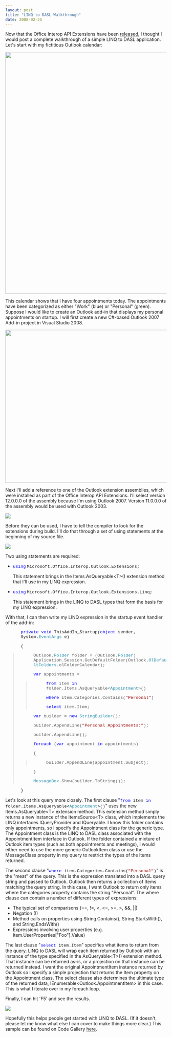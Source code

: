 ```yaml
---
layout: post
title: "LINQ to DASL Walkthrough"
date: 2008-02-25
---
```

<P>Now that the Office Interop API Extensions have been <A href="{% post_url 2008-02-21-office-interop-api-extensions-now-available %}">released</A>, I thought I would post a complete walkthrough of a simple LINQ to DASL application. Let's start with my fictitious Outlook calendar: </P>
<P mce_keep="true"><IMG style="WIDTH: 725px; HEIGHT: 756px" height=756 src="/assets/posts/AppointmentsView.JPG" width=725></P>
<P>This calendar shows that I have four appointments today. The appointments have been categorized as either "Work" (blue) or "Personal" (green). Suppose I would like to create an Outlook add-in that displays my personal appointments on startup. I will first create a new C#-based Outlook 2007 Add-in project in Visual Studio 2008. </P>
<P mce_keep="true"><IMG style="WIDTH: 697px; HEIGHT: 478px" height=478 src="/assets/posts/NewProject.JPG" width=697></P>
<P>Next I'll add a reference to one of the Outlook extension assemblies, which were installed as part of the Office Interop API Extensions. I'll select version 12.0.0.0 of the assembly because I'm using Outlook 2007. Version 11.0.0.0 of the assembly would be used with Outlook 2003. </P>
<P mce_keep="true"><IMG src="/assets/posts/AddReference.JPG"></P>
<P>Before they can be used, I have to tell the compiler to look for the extensions during build. I'll do that through a set of using statements at the beginning of my source file. </P>
<P mce_keep="true"><IMG src="/assets/posts/AddUsingStatements.JPG"></P>
<P>Two using statements are required: </P>
<UL>
<LI>
<DIV><SPAN style="FONT-SIZE: 10pt; COLOR: blue; FONT-FAMILY: Courier New">using</SPAN><SPAN style="FONT-FAMILY: Consolas"> </SPAN><SPAN style="FONT-SIZE: 10pt; FONT-FAMILY: Courier New">Microsoft.Office.Interop.Outlook.Extensions;</SPAN><SPAN style="FONT-FAMILY: Consolas"> </SPAN></DIV>
<P>This statement brings in the Items.AsQueryable&lt;T&gt;() extension method that I'll use in my LINQ expression. </P></LI>
<LI>
<DIV><SPAN style="FONT-SIZE: 10pt; COLOR: blue; FONT-FAMILY: Courier New">using</SPAN><SPAN style="FONT-FAMILY: Consolas"> </SPAN><SPAN style="FONT-SIZE: 10pt; FONT-FAMILY: Courier New">Microsoft.Office.Interop.Outlook.Extensions.Linq;</SPAN><SPAN style="FONT-FAMILY: Consolas"> </SPAN></DIV>
<P>This statement brings in the LINQ to DASL types that form the basis for my LINQ expression. </P></LI></UL>
<P>With that, I can then write my LINQ expression in the startup event handler of the add-in: </P>
<P style="MARGIN-LEFT: 36pt"><SPAN style="FONT-SIZE: 10pt; FONT-FAMILY: Courier New"><SPAN style="COLOR: blue">private</SPAN> <SPAN style="COLOR: blue">void</SPAN> ThisAddIn_Startup(<SPAN style="COLOR: blue">object</SPAN> sender, System.<SPAN style="COLOR: #2b91af">EventArgs</SPAN> e) </SPAN></P>
<P style="MARGIN-LEFT: 36pt"><SPAN style="FONT-SIZE: 10pt; FONT-FAMILY: Courier New">{ </SPAN></P>
<BLOCKQUOTE>
<P style="MARGIN-LEFT: 36pt"><SPAN style="FONT-SIZE: 10pt; FONT-FAMILY: Courier New">Outlook.<SPAN style="COLOR: #2b91af">Folder</SPAN> folder = (Outlook.<SPAN style="COLOR: #2b91af">Folder</SPAN>) Application.Session.GetDefaultFolder(Outlook.<SPAN style="COLOR: #2b91af">OlDefaultFolders</SPAN>.olFolderCalendar); </SPAN></P>
<P style="MARGIN-LEFT: 36pt"><SPAN style="FONT-SIZE: 10pt; FONT-FAMILY: Courier New"><SPAN style="COLOR: blue">var</SPAN> appointments = </SPAN></P>
<BLOCKQUOTE>
<P style="MARGIN-LEFT: 36pt"><SPAN style="FONT-SIZE: 10pt; FONT-FAMILY: Courier New"><SPAN style="COLOR: blue">from</SPAN> item <SPAN style="COLOR: blue">in</SPAN> folder.Items.AsQueryable&lt;<SPAN style="COLOR: #2b91af">Appointment</SPAN>&gt;() </SPAN></P>
<P style="MARGIN-LEFT: 36pt"><SPAN style="FONT-SIZE: 10pt; FONT-FAMILY: Courier New"><SPAN style="COLOR: blue">where</SPAN> item.Categories.Contains(<SPAN style="COLOR: #a31515">"Personal"</SPAN>) </SPAN></P>
<P style="MARGIN-LEFT: 36pt"><SPAN style="FONT-SIZE: 10pt; FONT-FAMILY: Courier New"><SPAN style="COLOR: blue">select</SPAN> item.Item; </SPAN></P></BLOCKQUOTE>
<P style="MARGIN-LEFT: 36pt"><SPAN style="FONT-SIZE: 10pt; FONT-FAMILY: Courier New"><SPAN style="COLOR: blue">var</SPAN> builder = <SPAN style="COLOR: blue">new</SPAN> <SPAN style="COLOR: #2b91af">StringBuilder</SPAN>(); </SPAN></P>
<P style="MARGIN-LEFT: 36pt"><SPAN style="FONT-SIZE: 10pt; FONT-FAMILY: Courier New">builder.AppendLine(<SPAN style="COLOR: #a31515">"Personal Appointments:"</SPAN>); </SPAN></P>
<P style="MARGIN-LEFT: 36pt"><SPAN style="FONT-SIZE: 10pt; FONT-FAMILY: Courier New">builder.AppendLine(); </SPAN></P>
<P style="MARGIN-LEFT: 36pt"><SPAN style="FONT-SIZE: 10pt; FONT-FAMILY: Courier New"><SPAN style="COLOR: blue">foreach</SPAN> (<SPAN style="COLOR: blue">var</SPAN> appointment <SPAN style="COLOR: blue">in</SPAN> appointments) </SPAN></P>
<P style="MARGIN-LEFT: 36pt"><SPAN style="FONT-SIZE: 10pt; FONT-FAMILY: Courier New">{ </SPAN></P>
<BLOCKQUOTE>
<P style="MARGIN-LEFT: 36pt"><SPAN style="FONT-SIZE: 10pt; FONT-FAMILY: Courier New">builder.AppendLine(appointment.Subject); </SPAN></P></BLOCKQUOTE>
<P style="MARGIN-LEFT: 36pt"><SPAN style="FONT-SIZE: 10pt; FONT-FAMILY: Courier New">} </SPAN></P>
<P style="MARGIN-LEFT: 36pt"><SPAN style="FONT-SIZE: 10pt; FONT-FAMILY: Courier New"><SPAN style="COLOR: #2b91af">MessageBox</SPAN>.Show(builder.ToString()); </SPAN></P></BLOCKQUOTE>
<P style="MARGIN-LEFT: 36pt"><SPAN style="FONT-SIZE: 10pt; FONT-FAMILY: Courier New">} </SPAN></P>
<P>Let's look at this query more closely. The first clause "<SPAN style="FONT-SIZE: 10pt; FONT-FAMILY: Courier New"><SPAN style="COLOR: blue">from</SPAN> item <SPAN style="COLOR: blue">in</SPAN> folder.Items.AsQueryable&lt;<SPAN style="COLOR: #2b91af">Appointment</SPAN>&gt;()</SPAN>" uses the new Items.AsQueryable&lt;T&gt; extension method. This extension method simply returns a new instance of the ItemsSource&lt;T&gt; class, which implements the LINQ interfaces IQueryProvider and IQueryable. I know this folder contains only appointments, so I specify the Appointment class for the generic type. The Appointment class is the LINQ to DASL class associated with the AppointmentItem interface in Outlook. If the folder contained a mixture of Outlook item types (such as both appointments and meetings), I would either need to use the more generic OutlookItem class or use the MessageClass property in my query to restrict the types of the items returned. </P>
<P>The second clause "<SPAN style="FONT-SIZE: 10pt; FONT-FAMILY: Courier New"><SPAN style="COLOR: blue">where</SPAN> item.Categories.Contains(<SPAN style="COLOR: #a31515">"Personal"</SPAN>)</SPAN>" is the "meat" of the query. This is the expression translated into a DASL query string and passed to Outlook. Outlook then returns a collection of Items matching the query string. In this case, I want Outlook to return only items where the categories property contains the string "Personal". The where clause can contain a number of different types of expressions: </P>
<UL>
<LI>The typical set of comparisons (==, !=, &lt;, &lt;=, &gt;=, &gt;, &amp;&amp;, ||) </LI>
<LI>Negation (!) </LI>
<LI>Method calls on properties using String.Contains(), String.StartsWith(), and String.EndsWith() </LI>
<LI>Expressions involving user properties (e.g. item.UserProperties["Foo"].Value) </LI></UL>
<P>The last clause "<SPAN style="FONT-SIZE: 10pt; FONT-FAMILY: Courier New"><SPAN style="COLOR: blue">select</SPAN> item.Item</SPAN>" specifies what items to return from the query. LINQ to DASL will wrap each item returned by Outlook with an instance of the type specified in the AsQueryable&lt;T&gt;() extension method. That instance can be returned as-is, or a projection on that instance can be returned instead. I want the original AppointmentItem instance returned by Outlook so I specify a simple projection that returns the Item property on the Appointment class. The select clause also determines the ultimate type of the returned data, IEnumerable&lt;Outlook.AppointmentItem&gt; in this case. This is what I iterate over in my foreach loop. </P>
<P>Finally, I can hit 'F5' and see the results. </P>
<P mce_keep="true"><IMG src="/assets/posts/Output.JPG"></P>
<P>Hopefully this helps people get started with LINQ to DASL. (If it doesn't, please let me know what else I can cover to make things more clear.) This sample can be found on Code Gallery <A href="https://code.msdn.microsoft.com/Release/ProjectReleases.aspx?ProjectName=OfficeExtensions&amp;ReleaseId=527" mce_href="https://code.msdn.microsoft.com/Release/ProjectReleases.aspx?ProjectName=OfficeExtensions&amp;ReleaseId=527">here</A>.</P>